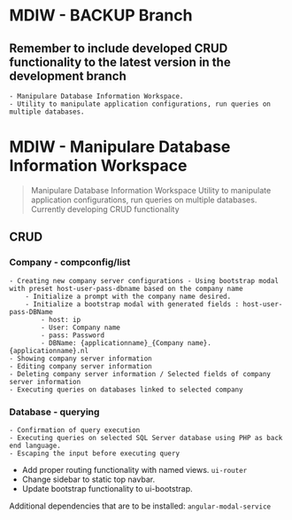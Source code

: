 # MDIW - BACKUP Branch
## Remember to include developed CRUD functionality to the latest version in the development branch

	- Manipulare Database Information Workspace.
	- Utility to manipulate application configurations, run queries on multiple databases.

# MDIW - Manipulare Database Information Workspace
>Manipulare Database Information Workspace
>Utility to manipulate application configurations, run queries on multiple databases.
>Currently developing CRUD functionality


## CRUD

### Company - compconfig/list
	- Creating new company server configurations - Using bootstrap modal with preset host-user-pass-dbname based on the company name
        - Initialize a prompt with the company name desired.
        - Initialize a bootstrap modal with generated fields : host-user-pass-DBName
            - host: ip
            - User: Company name
            - pass: Password
            - DBName: {applicationname}_{Company name}.{applicationname}.nl
	- Showing company server information
	- Editing company server information
	- Deleting company server information / Selected fields of company server information
	- Executing queries on databases linked to selected company

### Database - querying
	- Confirmation of query execution
	- Executing queries on selected SQL Server database using PHP as back end language. 
	- Escaping the input before executing query

- Add proper routing functionality with named views. ```ui-router```
- Change sidebar to static top navbar.
- Update bootstrap functionality to ui-bootstrap.

Additional dependencies that are to be installed:
``` angular-modal-service ```
